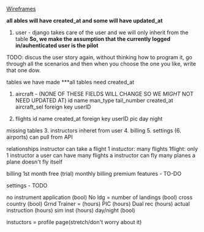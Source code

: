 [Wireframes](https://balsamiq.cloud/snv27r3/pr1kaax/r7BD7)

**all ables will have created_at and some will have updated_at**

1. user - django takes care of the user and we will only inherit from the table
**So, we make the assumption that the currently logged in/auhenticated  user is the pilot**

TODO: discus the user story again, without thinking how to program it, go through all the scenarios and then when you choose the one you like, write that one dow.

tables we have made ***all tables need created_at
1. aircraft - (NONE OF THESE FIELDS WILL CHANGE SO WE *MIGHT* NOT NEED UPDATED AT)
    id
    name
    man_type
    tail_number
    created_at 
    aircraft_sel
    foreign key userID

2. flights
    id
    name
    created_at
    foreign key userID
    pic
    day
    night


missing tables
3. instructors inheret from user
4. billing
5. settings
(6. airports) can pull from API

relationships
instructor can take a flight
1 instuctor: many flights
1flight: only 1 instructor
a user can have many flights
a instructor can fly many planes
a plane doesn't fly itself

billing
1st month free (trial)
monthly billing
premium features - TO-DO

settings - TODO

no instrument application (bool)
No ldg = number of landings (bool)
cross country (bool)
Grnd Trainer = (hours)
PIC (hours)
Dual rec (hours)
actual instruction (hours)
sim inst (hours)
day/night (bool)

instuctors = profile page(stretch/don't worry about it)

